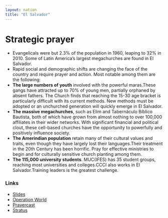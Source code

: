```yaml
---
layout: nation
title: "El Salvador"
---
```


# Strategic prayer

- Evangelicals were but 2.3% of the population in 1960, leaping to 32% in 2010. Some of Latin America’s largest megachurches are found in El Salvador.
- Rapid social and demographic shifts are changing the face of the country and require prayer and action. Most notable among them are the following:
- **The large numbers of youth** involved with the powerful maras.These gangs have attracted up to 70% of young men, partially orphaned by absent fathers. The Church finds that reaching the 15-30 age bracket is particularly difficult with its current methods. New methods must be adopted or an unchurched generation will quickly emerge in El Salvador.
- **The massive megachurches**, such as Elim and Tabernáculo Bíblico Bautista, both of which have grown from almost nothing to over 100,000 affiliates in their wider networks. With significant financial and political clout, these cell-based churches have the opportunity to powerfully and positively influence society.
- **The Amerindian population** retain many of their cultural values and traits, even though they have largely lost their languages.Their treatment in the 20th Century has been horrific. Pray for effective ministries to begin and for culturally sensitive church planting among them.
- **The 115,000 university students**. MUC(IFES) has 35 student groups, reaching most universities and colleges.CCCI also works in El Salvador.Training leaders is the greatest challenge.

### Links

- [Slides](http://kyk.kiekies.net/?src=https://ccwaterkloof.github.io/prayer/slides/el-salvador.md)
- [Operation World](https://operationworld.org/locations/el-salvador/)
- [Prayercast](https://prayercast.com/el-salvador.html)
- [Stratus](https://globe.stratus.earth/country-explorer/SLV)
